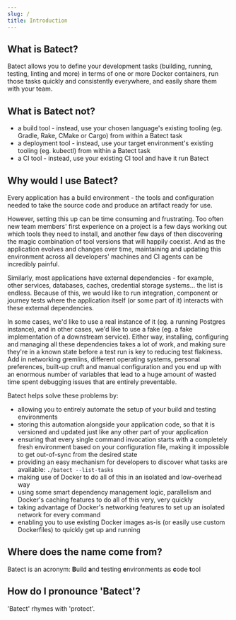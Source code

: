 ```yaml
---
slug: /
title: Introduction
---
```


## What is Batect?

Batect allows you to define your development tasks (building, running, testing, linting and more) in terms of one or more
Docker containers, run those tasks quickly and consistently everywhere, and easily share them with your team.

## What is Batect not?

- a build tool - instead, use your chosen language's existing tooling (eg. Gradle, Rake, CMake or Cargo) from within a Batect task
- a deployment tool - instead, use your target environment's existing tooling (eg. kubectl) from within a Batect task
- a CI tool - instead, use your existing CI tool and have it run Batect

## Why would I use Batect?

Every application has a build environment - the tools and configuration needed to take the source code and produce an artifact
ready for use.

However, setting this up can be time consuming and frustrating. Too often new team members' first experience on
a project is a few days working out which tools they need to install, and another few days of then discovering the magic
combination of tool versions that will happily coexist. And as the application evolves and changes over time, maintaining and
updating this environment across all developers' machines and CI agents can be incredibly painful.

Similarly, most applications have external dependencies - for example, other services, databases, caches, credential storage
systems... the list is endless. Because of this, we would like to run integration, component or journey tests where the
application itself (or some part of it) interacts with these external dependencies.

In some cases, we'd like to use a real instance of it (eg. a running Postgres instance), and in other cases, we'd like to use a
fake (eg. a fake implementation of a downstream service). Either way, installing, configuring and managing all these dependencies
takes a lot of work, and making sure they're in a known state before a test run is key to reducing test flakiness. Add in networking
gremlins, different operating systems, personal preferences, built-up cruft and manual configuration and you end up with an enormous
number of variables that lead to a huge amount of wasted time spent debugging issues that are entirely preventable.

Batect helps solve these problems by:

- allowing you to entirely automate the setup of your build and testing environments
- storing this automation alongside your application code, so that it is versioned and updated just like any other part of
  your application
- ensuring that every single command invocation starts with a completely fresh environment based on your configuration file,
  making it impossible to get out-of-sync from the desired state
- providing an easy mechanism for developers to discover what tasks are available: `./batect --list-tasks`
- making use of Docker to do all of this in an isolated and low-overhead way
- using some smart dependency management logic, parallelism and Docker's caching features to do all of this very, very quickly
- taking advantage of Docker's networking features to set up an isolated network for every command
- enabling you to use existing Docker images as-is (or easily use custom Dockerfiles) to quickly get up and running

## Where does the name come from?

Batect is an acronym: **B**uild **a**nd **t**esting **e**nvironments as **c**ode **t**ool

## How do I pronounce 'Batect'?

'Batect' rhymes with 'protect'.
